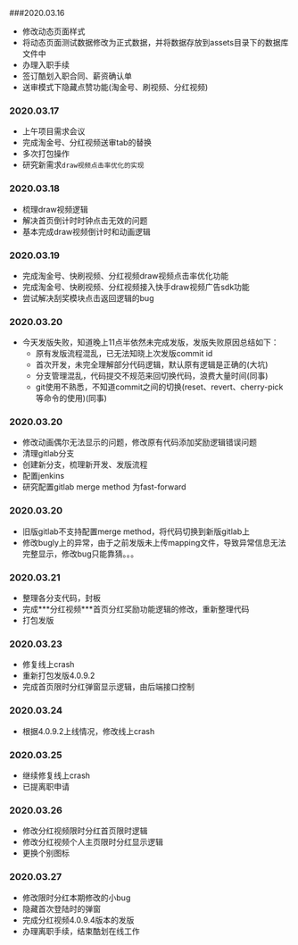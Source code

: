 ###2020.03.16

- 修改动态页面样式
- 将动态页面测试数据修改为正式数据，并将数据存放到assets目录下的数据库文件中
- 办理入职手续
- 签订酷划入职合同、薪资确认单
- 送审模式下隐藏点赞功能(淘金号、刷视频、分红视频)

### 2020.03.17

- 上午项目需求会议
- 完成淘金号、分红视频送审tab的替换
- 多次打包操作
- 研究新需求`draw视频点击率优化的实现`

### 2020.03.18

- 梳理draw视频逻辑
- 解决首页倒计时时钟点击无效的问题
- 基本完成draw视频倒计时和动画逻辑

### 2020.03.19

- 完成淘金号、快刷视频、分红视频draw视频点击率优化功能
- 完成淘金号、快刷视频、分红视频接入快手draw视频广告sdk功能
- 尝试解决刮奖模块点击返回逻辑的bug

### 2020.03.20

- 今天发版失败，知道晚上11点半依然未完成发版，发版失败原因总结如下：
  - 原有发版流程混乱，已无法知晓上次发版commit id
  - 首次开发，未完全理解部分代码逻辑，默认原有逻辑是正确的(大坑)
  - 分支管理混乱，代码提交不规范来回切换代码，浪费大量时间(同事)
  - git使用不熟悉，不知道commit之间的切换(reset、revert、cherry-pick等命令的使用)(同事)

### 2020.03.20

- 修改动画偶尔无法显示的问题，修改原有代码添加奖励逻辑错误问题
- 清理gitlab分支
- 创建新分支，梳理新开发、发版流程
- 配置jenkins
- 研究配置gitlab merge method 为fast-forward

### 2020.03.20

- 旧版gitlab不支持配置merge method，将代码切换到新版gitlab上
- 修改bugly上的异常，由于之前发版未上传mapping文件，导致异常信息无法完整显示，修改bug只能靠猜。。。

### 2020.03.21

- 整理各分支代码，封板
- 完成***分红视频​***首页分红奖励功能逻辑的修改，重新整理代码
- 打包发版

### 2020.03.23

- 修复线上crash
- 重新打包发版4.0.9.2
- 完成首页限时分红弹窗显示逻辑，由后端接口控制

### 2020.03.24

- 根据4.0.9.2上线情况，修改线上crash

### 2020.03.25

- 继续修复线上crash
- 已提离职申请

### 2020.03.26

- 修改分红视频限时分红首页限时逻辑
- 修改分红视频个人主页限时分红显示逻辑
- 更换个别图标

### 2020.03.27

- 修改限时分红本期修改的小bug
- 隐藏首次登陆时的弹窗
- 完成分红视频4.0.9.4版本的发版
- 办理离职手续，结束酷划在线工作

